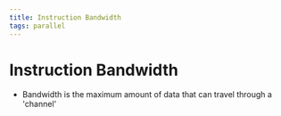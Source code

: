 ```yaml
---
title: Instruction Bandwidth
tags: parallel 
---
```


# Instruction Bandwidth
- Bandwidth is the maximum amount of data that can travel through a 'channel'
























